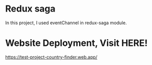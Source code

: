 # Redux saga
In this project, I used eventChannel in redux-saga module.

# Website Deployment, Visit HERE!
https://test-project-country-finder.web.app/
